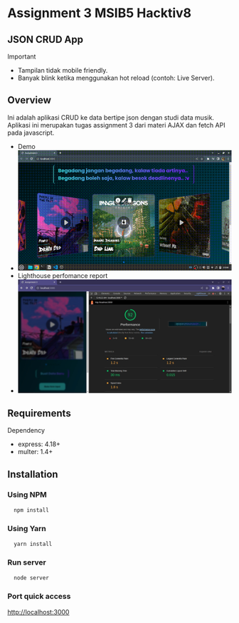 # Assignment 3 MSIB5 Hacktiv8
## JSON CRUD App

> [!IMPORTANT]
> * Tampilan tidak mobile friendly.
> * Banyak blink ketika menggunakan hot reload (contoh: Live Server).

## Overview
Ini adalah aplikasi CRUD ke data bertipe json dengan studi data musik. Aplikasi ini merupakan tugas assignment 3 dari materi AJAX dan fetch API pada javascript.
* Demo
* ![demo](./public/demo.gif)
* Lighthouse perfomance report
* ![performance](./public/performance.png)

## Requirements
Dependency
* express: 4.18+
* multer: 1.4+

## Installation
### Using NPM
```sh
  npm install
```
### Using Yarn
```sh
  yarn install
```
### Run server
```sh
  node server
```
### Port quick access
[http://localhost:3000](http://localhost:3000)